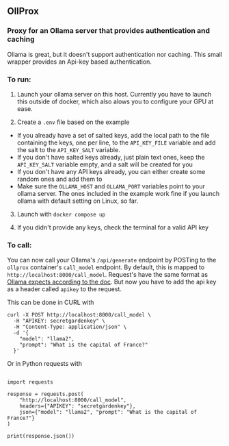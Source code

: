 ## OllProx
### Proxy for an Ollama server that provides authentication and caching

Ollama is great, but it doesn't support authentication nor caching.
This small wrapper provides an Api-key based authentication.

### To run:
1. Launch your ollama server on this host. Currently you have to launch this outside of docker, which also alows you to configure your GPU at ease.

2. Create a `.env` file based on the example
  *  If you already have a set of salted keys, add the local path to the file containing the keys, one per line, to the `API_KEY_FILE` variable and add the salt to the `API_KEY_SALT` variable.
  *  If you don't have salted keys already, just plain text ones, keep the `API_KEY_SALT` variable empty, and a salt will be created for you
  *  If you don't have any API keys already, you can either create some random ones and add them to 
  * Make sure the `OLLAMA_HOST` and `OLLAMA_PORT` variables point to your ollama server. The ones included in the example work fine if you launch ollama with default setting on Linux, so far.

3. Launch with `docker compose up`

4. If you didn't provide any keys, check the terminal for a valid API key


### To call:

You can now call your Ollama's `/api/generate` endpoint by POSTing to the `ollprox` container's `call_model` endpoint. By default, this is mapped to `http://localhost:8000/call_model`.  Request's have the same format as [Ollama expects according to the doc](https://docs.ollama.com/api/generate). But now you have to add the api key as a header called `apikey` to the request.

This can be done in CURL with
```
curl -X POST http://localhost:8000/call_model \
  -H "APIKEY: secretgardenkey" \
  -H "Content-Type: application/json" \
  -d '{
    "model": "llama2",
    "prompt": "What is the capital of France?"
  }'

  ```

Or in Python requests with

```

import requests

response = requests.post(
    "http://localhost:8000/call_model",
    headers={"APIKEY": "secretgardenkey"},
    json={"model": "llama2", "prompt": "What is the capital of France?"}
)

print(response.json())

```